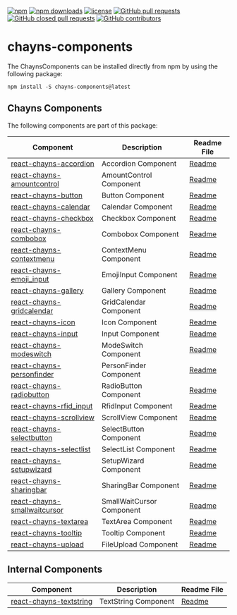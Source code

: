 [![npm](https://img.shields.io/npm/v/chayns-components.svg?style=flat-square)](https://www.npmjs.com/package/chayns-components) 
[![npm downloads](https://img.shields.io/npm/dm/chayns-components.svg?style=flat-square)](https://www.npmjs.com/package/chayns-components)
[![license](https://img.shields.io/github/license/TobitSoftware/chayns-components.svg?style=flat-square)](https://github.com/TobitSoftware/chayns-components/blob/master/LICENSE) 
[![GitHub pull requests](https://img.shields.io/github/issues-pr/TobitSoftware/chayns-components.svg?style=flat-square)](https://github.com/TobitSoftware/chayns-components/pulls) 
[![GitHub closed pull requests](https://img.shields.io/github/issues-pr-closed-raw/TobitSoftware/chayns-components.svg?style=flat-square)](https://github.com/TobitSoftware/chayns-components/pulls?q=is%3Apr+is%3Aclosed)
[![GitHub contributors](https://img.shields.io/github/contributors/TobitSoftware/chayns-components.svg?style=flat-square)](https://github.com/TobitSoftware/chayns-components/graphs/contributors) 

# chayns-components

The ChaynsComponents can be installed directly from npm by using the following package:

    npm install -S chayns-components@latest


## Chayns Components
The following components are part of this package:

| Component                                                          | Description                                     | Readme File                                           |
|--------------------------------------------------------------------|-------------------------------------------------|-------------------------------------------------------|
| [react-chayns-accordion](/src/react-chayns-accordion/)             | Accordion Component                             | [Readme](/src/react-chayns-accordion/README.md)       |
| [react-chayns-amountcontrol](/src/react-chayns-amountcontrol/)     | AmountControl Component                         | [Readme](/src/react-chayns-amountcontrol/README.md)   |
| [react-chayns-button](/src/react-chayns-button/)                   | Button Component                                | [Readme](/src/react-chayns-button/README.md)          |
| [react-chayns-calendar](/src/react-chayns-calendar/)               | Calendar Component                              | [Readme](/src/react-chayns-calendar/README.md)        |
| [react-chayns-checkbox](/src/react-chayns-checkbox/)               | Checkbox Component                              | [Readme](/src/react-chayns-checkbox/README.md)        |
| [react-chayns-combobox](/src/react-chayns-combobox/)               | Combobox Component                              | [Readme](/src/react-chayns-combobox/README.md)        |
| [react-chayns-contextmenu](/src/react-chayns-contextmenu/)         | ContextMenu Component                           | [Readme](/src/react-chayns-contextmenu/README.md)     |
| [react-chayns-emoji_input](/src/react-chayns-emoji_input/)         | EmojiInput Component                            | [Readme](/src/react-chayns-emoji_input/README.md)     |
| [react-chayns-gallery](/src/react-chayns-gallery/)                 | Gallery Component                               | [Readme](/src/react-chayns-gallery/README.md)         |
| [react-chayns-gridcalendar](/src/react-chayns-gridcalendar/)       | GridCalendar Component                          | [Readme](/src/react-chayns-gridcalendar/README.md)    |
| [react-chayns-icon](/src/react-chayns-icon/)                       | Icon Component                                  | [Readme](/src/react-chayns-icon/README.md)            |
| [react-chayns-input](/src/react-chayns-input/)                     | Input Component                                 | [Readme](/src/react-chayns-input/README.md)           |
| [react-chayns-modeswitch](/src/react-chayns-modeswitch/)           | ModeSwitch Component                            | [Readme](/src/react-chayns-modeswitch/README.md)      |
| [react-chayns-personfinder](/src/react-chayns-personfinder/)       | PersonFinder Component                          | [Readme](/src/react-chayns-personfinder/README.md)    |
| [react-chayns-radiobutton](/src/react-chayns-radiobutton/)         | RadioButton Component                           | [Readme](/src/react-chayns-radiobutton/README.md)     |
| [react-chayns-rfid_input](/src/react-chayns-rfid_input/)           | RfidInput Component                             | [Readme](/src/react-chayns-rfid_input/README.md)      |
| [react-chayns-scrollview](/src/react-chayns-scrollview/)           | ScrollView Component                            | [Readme](/src/react-chayns-scrollview/README.md)      |
| [react-chayns-selectbutton](/src/react-chayns-selectbutton/)       | SelectButton Component                          | [Readme](/src/react-chayns-selectbutton/README.md)    |
| [react-chayns-selectlist](/src/react-chayns-selectlist/)           | SelectList Component                            | [Readme](/src/react-chayns-selectlist/README.md)      |
| [react-chayns-setupwizard](/src/react-chayns-setupwizard/)         | SetupWizard Component                           | [Readme](/src/react-chayns-setupwizard/README.md)     |
| [react-chayns-sharingbar](/src/react-chayns-sharingbar/)           | SharingBar Component                            | [Readme](/src/react-chayns-sharingbar/README.md)      |
| [react-chayns-smallwaitcursor](/src/react-chayns-smallwaitcursor/) | SmallWaitCursor Component                       | [Readme](/src/react-chayns-smallwaitcursor/README.md) |
| [react-chayns-textarea](/src/react-chayns-textarea/)               | TextArea Component                              | [Readme](/src/react-chayns-textarea/README.md)        |
| [react-chayns-tooltip](/src/react-chayns-tooltip/)                 | Tooltip Component                               | [Readme](/src/react-chayns-tooltip/README.md)         |
| [react-chayns-upload](/src/react-chayns-upload/)                   | FileUpload Component                            | [Readme](/src/react-chayns-upload/README.md)          |

## Internal Components

| Component                                                          | Description                                     | Readme File                                           |
|--------------------------------------------------------------------|-------------------------------------------------|-------------------------------------------------------|
| [react-chayns-textstring](/src/react-chayns-textstring/)           | TextString Component                            | [Readme](/src/react-chayns-textstring/README.md)      |
